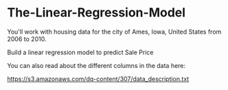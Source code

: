# The-Linear-Regression-Model

You'll work with housing data for the city of Ames, Iowa, United States from 2006 to 2010.

Build a linear regression model to predict Sale Price

You can also read about the different columns in the data here:

https://s3.amazonaws.com/dq-content/307/data_description.txt
